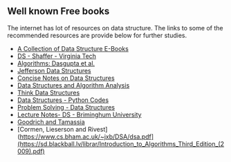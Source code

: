 ## Well known Free books

The internet has lot of resources on data structure. The links to some of the recommended resources are provide below for further studies.

- [A Collection of Data Structure E-Books](https://doc.lagout.org/Others/Data%20Structures/)
- [DS - Shaffer - Virginia Tech](https://people.cs.vt.edu/shaffer/Book/JAVA3elatest.pdf)
- [Algorithms: Dasgupta et al.](http://algorithmics.lsi.upc.edu/docs/Dasgupta-Papadimitriou-Vazirani.pdf)
- [Jefferson Data Structures](https://jeffe.cs.illinois.edu/teaching/algorithms/book/Algorithms-JeffE.pdf)
- [Concise Notes on Data Structures](https://w3.cs.jmu.edu/spragunr/CS240_F12/ConciseNotes.pdf)
- [Data Structures and Algorithm Analysis](https://people.cs.vt.edu/shaffer/Book/JAVA3elatest.pdf)
- [Think Data Structures](https://greenteapress.com/thinkdast/thinkdast.pdf)
- [Data Structures - Python Codes](https://opendatastructures.org/ods-python-screen.pdf)
- [Problem Solving - Data Structures](https://www.cs.auckland.ac.nz/courses/compsci105ssc/resources/ProblemSolvingwithAlgorithmsandDataStructures.pdf)
- [Lecture Notes- DS - Briminghum University](https://www.cs.bham.ac.uk/~jxb/DSA/dsa.pdf)
- [Goodrich and Tamassia](https://enos.itcollege.ee/~japoia/algorithms/GT/Data%20Structures%20and%20Algorithms%20in%20Java%20Fourth%20Edition.pdf)
- [Cormen, Lieserson and Rivest](https://www.cs.bham.ac.uk/~jxb/DSA/dsa.pdf](https://sd.blackball.lv/librar/Introduction_to_Algorithms_Third_Edition_(2009).pdf)
